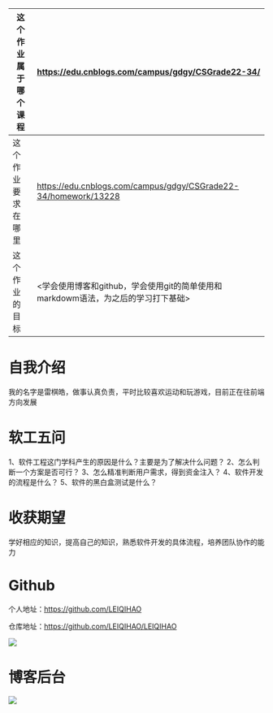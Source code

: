 | 这个作业属于哪个课程 | <https://edu.cnblogs.com/campus/gdgy/CSGrade22-34/> |
| ----------------- |--------------- |
| 这个作业要求在哪里| <https://edu.cnblogs.com/campus/gdgy/CSGrade22-34/homework/13228> |
| 这个作业的目标 | <学会使用博客和github，学会使用git的简单使用和markdowm语法，为之后的学习打下基础> |
# 自我介绍
我的名字是雷棋皓，做事认真负责，平时比较喜欢运动和玩游戏，目前正在往前端方向发展
# 软工五问
1、软件工程这门学科产生的原因是什么？主要是为了解决什么问题？
2、怎么判断一个方案是否可行？
3、怎么精准判断用户需求，得到资金注入？
4、软件开发的流程是什么？
5、软件的黑白盒测试是什么？

# 收获期望
学好相应的知识，提高自己的知识，熟悉软件开发的具体流程，培养团队协作的能力
# Github
个人地址：https://github.com/LEIQIHAO

仓库地址：https://github.com/LEIQIHAO/LEIQIHAO

![](https://img2024.cnblogs.com/blog/3509279/202408/3509279-20240831003210994-1416679452.png)


# 博客后台
![](https://img2024.cnblogs.com/blog/3509279/202408/3509279-20240831002654312-1525785850.png)
